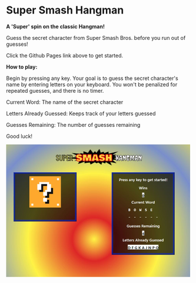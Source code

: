 # Super Smash Hangman
**A 'Super' spin on the classic Hangman!**

Guess the secret character from Super Smash Bros. before you run out of guesses! 

Click the Github Pages link above to get started.

**How to play:**

Begin by pressing any key. Your goal is to guess the secret character's name by entering letters on your keyboard. You won't be penalized for repeated guesses, and there is no timer.

Current Word: The name of the secret character

Letters Already Guessed: Keeps track of your letters guessed

Guesses Remaining: The number of guesses remaining

Good luck!

<img src="assets/images/screenshot.JPG" alt="alt text" width="500">
